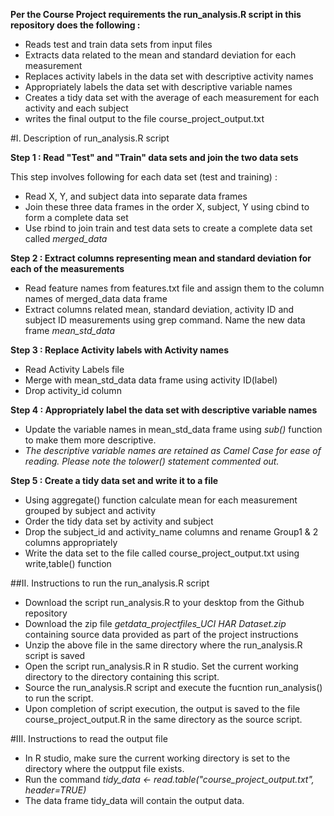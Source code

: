 **Per the Course Project requirements the run_analysis.R script in this repository does the following :**    
* Reads test and train data sets from input files  
* Extracts data related to the mean and standard deviation for each measurement  
* Replaces activity labels in the data set with descriptive activity names   
* Appropriately labels the data set with descriptive variable names  
* Creates a tidy data set with the average of each measurement for each activity and each subject   
* writes the final output to the file course_project_output.txt

#I. Description of run_analysis.R script   

**Step 1 : Read "Test" and "Train" data sets and join the two data sets**

This step involves following for each data set (test and training) :    

* Read X, Y, and subject data into separate data frames   
* Join these three data frames in the order X, subject, Y using cbind to form a complete data set    
* Use rbind to join train and test data sets to create a complete data set called *_merged_data_*   
  
 
**Step 2 : Extract columns representing mean and standard deviation for each of the measurements**    

* Read feature names from features.txt file and assign them to the column names of merged_data data frame   
* Extract columns related mean, standard deviation, activity ID and subject ID measurements using grep command. Name the new data frame *_mean_std_data_*   


**Step 3 : Replace Activity labels with Activity names**   
* Read Activity Labels file
* Merge with mean_std_data data frame using activity ID(label)
* Drop activity_id column
 
**Step 4 : Appropriately label the data set with descriptive variable names**    
* Update the variable names in mean_std_data frame using _sub()_ function to make them more descriptive.   
* *_The descriptive variable names are retained as Camel Case for ease of reading. Please note the tolower() statement commented out._*    

**Step 5 : Create a tidy data set and write it to a file**    
 
* Using aggregate() function calculate mean for each measurement grouped by subject and activity   
* Order the tidy data set by activity and subject 
* Drop the subject_id and activity_name columns and rename Group1 & 2 columns appropriately   
* Write the data set to the file called course_project_output.txt using write,table() function
 
##II. Instructions to run the run_analysis.R script    
 * Download the script run_analysis.R to your desktop from the Github repository
 * Download the zip file _getdata_projectfiles_UCI HAR Dataset.zip_ containing source data provided as part of the project instructions                       
 * Unzip the above file in the same directory where the run_analysis.R script is saved   
 * Open the script run_analysis.R in R studio. Set the current working directory to the directory containing this script.   
 * Source the run_analysis.R script and execute the fucntion run_analysis() to run the script.
 * Upon completion of script execution, the output is saved to the file course_project_output.R in the same directory as the source script.    

#III. Instructions to read the output file     
 * In R studio, make sure the current working directory is set to the directory where the outpput file exists.
 * Run the command *_tidy_data <- read.table("course_project_output.txt", header=TRUE)_*      
* The data frame tidy_data will contain the output data.     
